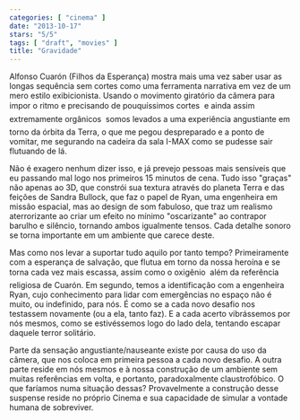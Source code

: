 ```yaml
---
categories: [ "cinema" ]
date: "2013-10-17"
stars: "5/5"
tags: [ "draft", "movies" ]
title: "Gravidade"
---
```

Alfonso Cuarón (Filhos da Esperança) mostra mais uma vez saber usar
as longas sequência sem cortes como uma ferramenta narrativa em vez de
um mero estilo exibicionista. Usando o movimento giratório da câmera
para impor o ritmo e precisando de pouquíssimos cortes  e ainda assim
extremamente orgânicos  somos levados a uma experiência angustiante
em torno da órbita da Terra, o que me pegou despreparado e a ponto
de vomitar, me segurando na cadeira da sala I-MAX como se pudesse sair
flutuando de lá.

Não é exagero nenhum dizer isso, e já prevejo pessoas mais sensíveis
que eu passando mal logo nos primeiros 15 minutos de cena. Tudo isso
"graças" não apenas ao 3D, que constrói sua textura através do planeta
Terra e das feições de Sandra Bullock, que faz o papel de Ryan, uma
engenheira em missão espacial, mas ao design de som fabuloso, que traz
um realismo aterrorizante ao criar um efeito no mínimo "oscarizante"
ao contrapor barulho e silêncio, tornando ambos igualmente tensos. Cada
detalhe sonoro se torna importante em um ambiente que carece deste.

Mas como nos levar a suportar tudo aquilo por tanto tempo? Primeiramente
com a esperança de salvação, que flutua em torno da nossa heroína
e se torna cada vez mais escassa, assim como o oxigênio  além da
referência religiosa de Cuarón. Em segundo, temos a identificação
com a engenheira Ryan, cujo conhecimento para lidar com emergências no
espaço não é muito, ou indefinido, para nós. É como se a cada novo
desafio nos testassem novamente (ou a ela, tanto faz). E a cada acerto
vibrássemos por nós mesmos, como se estivéssemos logo do lado dela,
tentando escapar daquele terror solitário.

Parte da sensação angustiante/nauseante existe por causa do uso da
câmera, que nos coloca em primeira pessoa a cada novo desafio. A
outra parte reside em nós mesmos e à nossa construção de um
ambiente sem muitas referências em volta, e portanto, paradoxalmente
claustrofóbico. O que faríamos numa situação dessas? Provavelmente
a construção desse suspense reside no próprio Cinema e sua capacidade
de simular a vontade humana de sobreviver.

